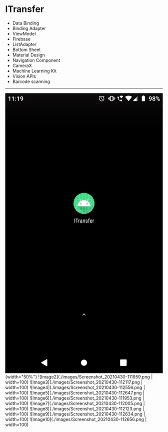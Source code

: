# ITransfer

* Data Binding
* Binding Adapter
* ViewModel
* Firebase
* ListAdapter
* Bottom Sheet
* Material Design
* Navigation Component
* CameraX
* Machine Learning Kit
* Vision APIs
* Barcode scanning

---

![Image1](./images/Screenshot_20210430-111946.png){width="50%"}
![Image2](./images/Screenshot_20210430-111959.png | width=100)
![Image3](./images/Screenshot_20210430-112117.png | width=100)
![Image4](./images/Screenshot_20210430-112556.png | width=100)
![Image5](./images/Screenshot_20210430-112647.png | width=100)
![Image6](./images/Screenshot_20210430-111953.png | width=100)
![Image7](./images/Screenshot_20210430-112005.png | width=100)
![Image8](./images/Screenshot_20210430-112123.png | width=100)
![Image9](./images/Screenshot_20210430-112634.png | width=100)
![Image10](./images/Screenshot_20210430-112656.png | width=100)

